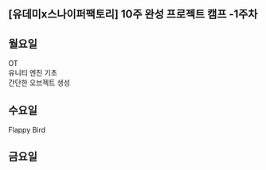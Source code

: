 ## [유데미x스나이퍼팩토리] 10주 완성 프로젝트 캠프 -1주차

## 월요일  
OT  
유니티 엔진 기초  
간단한 오브젝트 생성

## 수요일
Flappy Bird
## 금요일 
